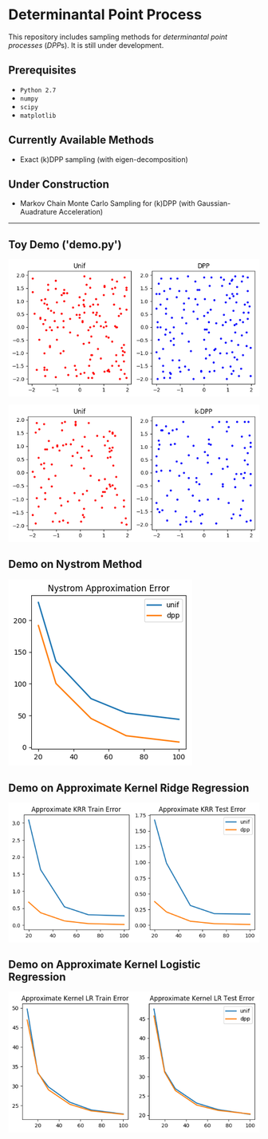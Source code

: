 # Determinantal Point Process

This repository includes sampling methods for *determinantal point processes* (*DPP*s). It is still under development.

## Prerequisites
* `Python 2.7`
* `numpy`
* `scipy`
* `matplotlib`

## Currently Available Methods

* Exact (k)DPP sampling (with eigen-decomposition)

## Under Construction

* Markov Chain Monte Carlo Sampling for (k)DPP (with Gaussian-Auadrature Acceleration)

---

## Toy Demo ('demo.py')

![](fig/unif-dpp.png)

![](fig/unif-kdpp.png)

## Demo on Nystrom Method

![](fig/nystrom.png)

## Demo on Approximate Kernel Ridge Regression 

![](fig/regression.png)

## Demo on Approximate Kernel Logistic Regression

![](fig/classification.png)
